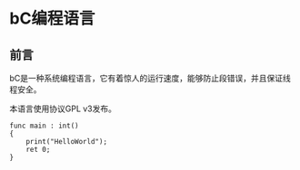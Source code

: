 # bC编程语言

## 前言

bC是一种系统编程语言，它有着惊人的运行速度，能够防止段错误，并且保证线程安全。

本语言使用协议GPL v3发布。

~~~
func main : int()
{
	print("HelloWorld");
	ret 0;
}
~~~


